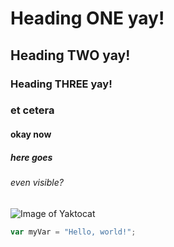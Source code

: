 # Heading ONE yay!
## Heading TWO yay!
### Heading THREE yay!
### et cetera
#### okay now
##### here goes
###### even visible?
![Image of Yaktocat](https://octodex.github.com/images/yaktocat.png)
``` javascript
var myVar = "Hello, world!";
```
